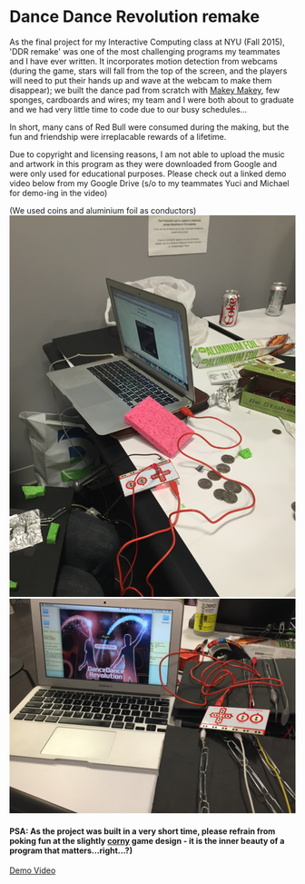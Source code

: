 # Dance Dance Revolution remake 

As the final project for my Interactive Computing class at NYU (Fall 2015), 'DDR remake' was one of the most challenging programs my teammates and I have ever written. It incorporates motion detection from webcams (during the game, stars will fall from the top of the screen, and the players will need to put their hands up and wave at the webcam to make them disappear); we built the dance pad from scratch with [Makey Makey](http://makeymakey.com/about/), few sponges, cardboards and wires; my team and I were both about to graduate and we had very little time to code due to our busy schedules...

In short, many cans of Red Bull were consumed during the making, but the fun and friendship were irreplacable rewards of a lifetime. 

Due to copyright and licensing reasons, I am not able to upload the music and artwork in this program as they were downloaded from Google and were only used for educational purposes. Please check out a linked demo video below from my Google Drive (s/o to my teammates Yuci and Michael for demo-ing in the video)

(We used coins and aluminium foil as conductors)
![](IMG_1126.JPG)
![](IMG_1127.JPG)

#### PSA: As the project was built in a very short time, please refrain from poking fun at the slightly [corny](http://www.urbandictionary.com/define.php?term=corny) game design - it is the inner beauty of a program that matters...right...?) 

[Demo Video](https://drive.google.com/file/d/0ByGiBFdaFyMoZzZvc3VRVzFlUzA/view?usp=sharing)